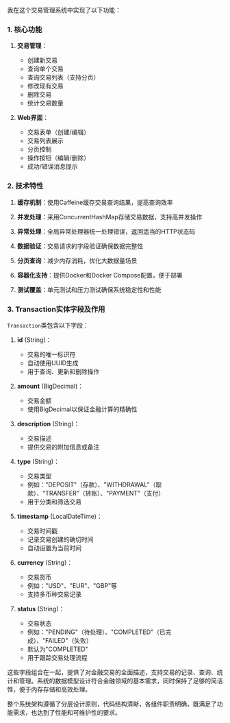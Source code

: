 我在这个交易管理系统中实现了以下功能：

### 1. 核心功能

1. **交易管理**：
    - 创建新交易
    - 查询单个交易
    - 查询交易列表（支持分页）
    - 修改现有交易
    - 删除交易
    - 统计交易数量

2. **Web界面**：
    - 交易表单（创建/编辑）
    - 交易列表展示
    - 分页控制
    - 操作按钮（编辑/删除）
    - 成功/错误消息提示

### 2. 技术特性

1. **缓存机制**：使用Caffeine缓存交易查询结果，提高查询效率

2. **并发处理**：采用ConcurrentHashMap存储交易数据，支持高并发操作

3. **异常处理**：全局异常处理器统一处理错误，返回适当的HTTP状态码

4. **数据验证**：交易请求的字段验证确保数据完整性

5. **分页查询**：减少内存消耗，优化大数据量场景

6. **容器化支持**：提供Docker和Docker Compose配置，便于部署

7. **测试覆盖**：单元测试和压力测试确保系统稳定性和性能

### 3. Transaction实体字段及作用

`Transaction`类包含以下字段：

1. **id** (String)：
    - 交易的唯一标识符
    - 自动使用UUID生成
    - 用于查询、更新和删除操作

2. **amount** (BigDecimal)：
    - 交易金额
    - 使用BigDecimal以保证金融计算的精确性

3. **description** (String)：
    - 交易描述
    - 提供交易的附加信息或备注

4. **type** (String)：
    - 交易类型
    - 例如："DEPOSIT"（存款）、"WITHDRAWAL"（取款）、"TRANSFER"（转账）、"PAYMENT"（支付）
    - 用于分类和筛选交易

5. **timestamp** (LocalDateTime)：
    - 交易时间戳
    - 记录交易创建的确切时间
    - 自动设置为当前时间

6. **currency** (String)：
    - 交易货币
    - 例如："USD"、"EUR"、"GBP"等
    - 支持多币种交易记录

7. **status** (String)：
    - 交易状态
    - 例如："PENDING"（待处理）、"COMPLETED"（已完成）、"FAILED"（失败）
    - 默认为"COMPLETED"
    - 用于跟踪交易处理流程

这些字段组合在一起，提供了对金融交易的全面描述，支持交易的记录、查询、统计和管理。系统的数据模型设计符合金融领域的基本需求，同时保持了足够的简洁性，便于内存存储和高效处理。

整个系统架构遵循了分层设计原则，代码结构清晰，各组件职责明确，既满足了功能需求，也达到了性能和可维护性的要求。



